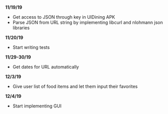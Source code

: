 **11/19/19**

* Get access to JSON through key in UIDining APK
* Parse JSON from URL string by implementing libcurl and nlohmann json libraries

**11/20/19**

* Start writing tests

**11/29-30/19**

* Get dates for URL automatically

**12/3/19**

* Give user list of food items and let them input their favorites

**12/4/19**

* Start implementing GUI
